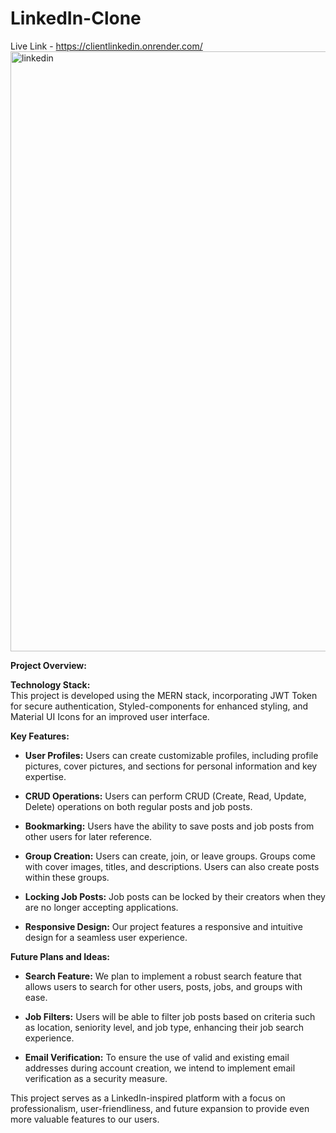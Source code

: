 # LinkedIn-Clone

Live Link - https://clientlinkedin.onrender.com/
<img width="960" alt="linkedin" src="https://github.com/tanie05/LinkedIn-Clone/assets/91317220/04f01caa-64b3-4d05-b9aa-673695da3e55">

**Project Overview:**

**Technology Stack:**  
This project is developed using the MERN stack, incorporating JWT Token for secure authentication, Styled-components for enhanced styling, and Material UI Icons for an improved user interface.

**Key Features:**  
- **User Profiles:** Users can create customizable profiles, including profile pictures, cover pictures, and sections for personal information and key expertise.

- **CRUD Operations:** Users can perform CRUD (Create, Read, Update, Delete) operations on both regular posts and job posts.

- **Bookmarking:** Users have the ability to save posts and job posts from other users for later reference.

- **Group Creation:** Users can create, join, or leave groups. Groups come with cover images, titles, and descriptions. Users can also create posts within these groups.

- **Locking Job Posts:** Job posts can be locked by their creators when they are no longer accepting applications.

- **Responsive Design:** Our project features a responsive and intuitive design for a seamless user experience.

**Future Plans and Ideas:**
- **Search Feature:** We plan to implement a robust search feature that allows users to search for other users, posts, jobs, and groups with ease.

- **Job Filters:** Users will be able to filter job posts based on criteria such as location, seniority level, and job type, enhancing their job search experience.

- **Email Verification:** To ensure the use of valid and existing email addresses during account creation, we intend to implement email verification as a security measure.

This project serves as a LinkedIn-inspired platform with a focus on professionalism, user-friendliness, and future expansion to provide even more valuable features to our users.
